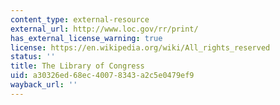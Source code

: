 ```yaml
---
content_type: external-resource
external_url: http://www.loc.gov/rr/print/
has_external_license_warning: true
license: https://en.wikipedia.org/wiki/All_rights_reserved
status: ''
title: The Library of Congress
uid: a30326ed-68ec-4007-8343-a2c5e0479ef9
wayback_url: ''
---
```

